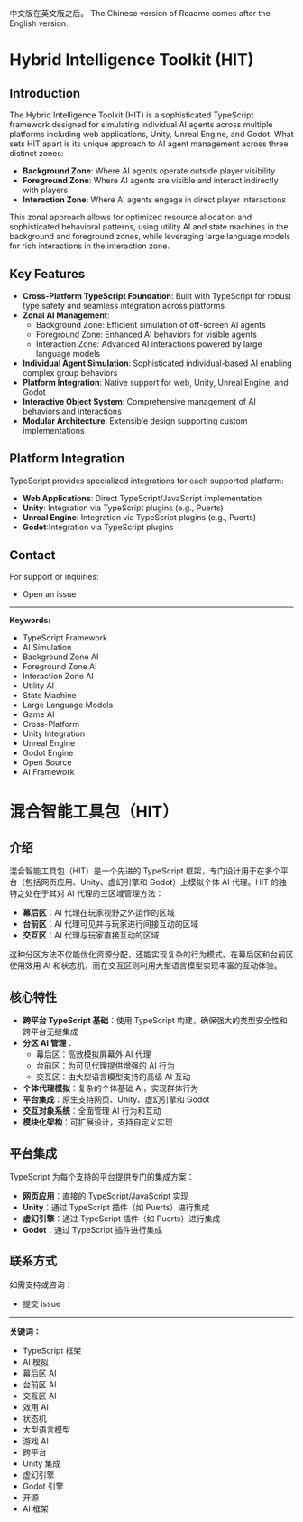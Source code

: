 中文版在英文版之后。
The Chinese version of Readme comes after the English version.

# Hybrid Intelligence Toolkit (HIT)

## Introduction

The Hybrid Intelligence Toolkit (HIT) is a sophisticated TypeScript framework designed for simulating individual AI agents across multiple platforms including web applications, Unity, Unreal Engine, and Godot. What sets HIT apart is its unique approach to AI agent management across three distinct zones:

- **Background Zone**: Where AI agents operate outside player visibility
- **Foreground Zone**: Where AI agents are visible and interact indirectly with players
- **Interaction Zone**: Where AI agents engage in direct player interactions

This zonal approach allows for optimized resource allocation and sophisticated behavioral patterns, using utility AI and state machines in the background and foreground zones, while leveraging large language models for rich interactions in the interaction zone.

## Key Features

- **Cross-Platform TypeScript Foundation**: Built with TypeScript for robust type safety and seamless integration across platforms
- **Zonal AI Management**:
  - Background Zone: Efficient simulation of off-screen AI agents
  - Foreground Zone: Enhanced AI behaviors for visible agents
  - Interaction Zone: Advanced AI interactions powered by large language models
- **Individual Agent Simulation**: Sophisticated individual-based AI enabling complex group behaviors
- **Platform Integration**: Native support for web, Unity, Unreal Engine, and Godot
- **Interactive Object System**: Comprehensive management of AI behaviors and interactions
- **Modular Architecture**: Extensible design supporting custom implementations

## Platform Integration

TypeScript provides specialized integrations for each supported platform:

- **Web Applications**: Direct TypeScript/JavaScript implementation
- **Unity**: Integration via TypeScript plugins (e.g., Puerts)
- **Unreal Engine**: Integration via TypeScript plugins (e.g., Puerts)
- **Godot**:Integration via TypeScript plugins

## Contact

For support or inquiries:
- Open an issue

---

**Keywords:**
- TypeScript Framework
- AI Simulation
- Background Zone AI
- Foreground Zone AI
- Interaction Zone AI
- Utility AI
- State Machine
- Large Language Models
- Game AI
- Cross-Platform
- Unity Integration
- Unreal Engine
- Godot Engine
- Open Source
- AI Framework

# 混合智能工具包（HIT）

## 介绍

混合智能工具包（HIT）是一个先进的 TypeScript 框架，专门设计用于在多个平台（包括网页应用、Unity、虚幻引擎和 Godot）上模拟个体 AI 代理。HIT 的独特之处在于其对 AI 代理的三区域管理方法：

- **幕后区**：AI 代理在玩家视野之外运作的区域
- **台前区**：AI 代理可见并与玩家进行间接互动的区域
- **交互区**：AI 代理与玩家直接互动的区域

这种分区方法不仅能优化资源分配，还能实现复杂的行为模式。在幕后区和台前区使用效用 AI 和状态机，而在交互区则利用大型语言模型实现丰富的互动体验。

## 核心特性

- **跨平台 TypeScript 基础**：使用 TypeScript 构建，确保强大的类型安全性和跨平台无缝集成
- **分区 AI 管理**：
  - 幕后区：高效模拟屏幕外 AI 代理
  - 台前区：为可见代理提供增强的 AI 行为
  - 交互区：由大型语言模型支持的高级 AI 互动
- **个体代理模拟**：复杂的个体基础 AI，实现群体行为
- **平台集成**：原生支持网页、Unity、虚幻引擎和 Godot
- **交互对象系统**：全面管理 AI 行为和互动
- **模块化架构**：可扩展设计，支持自定义实现

## 平台集成

TypeScript 为每个支持的平台提供专门的集成方案：

- **网页应用**：直接的 TypeScript/JavaScript 实现
- **Unity**：通过 TypeScript 插件（如 Puerts）进行集成
- **虚幻引擎**：通过 TypeScript 插件（如 Puerts）进行集成
- **Godot**：通过 TypeScript 插件进行集成

## 联系方式

如需支持或咨询：
- 提交 issue

---

**关键词：**
- TypeScript 框架
- AI 模拟
- 幕后区 AI
- 台前区 AI
- 交互区 AI
- 效用 AI
- 状态机
- 大型语言模型
- 游戏 AI
- 跨平台
- Unity 集成
- 虚幻引擎
- Godot 引擎
- 开源
- AI 框架
